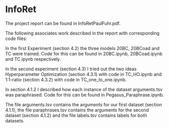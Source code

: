 # InfoRet
The project report can be found in InfoRetPaulFuhr.pdf.

The following associates work described in the report with corresponding code files:

In the first Experiment (section 4.2) the three models 20BC, 20BCoad and TC were trained. Code for this can be found in 20BC.ipynb, 20BCoad.ipynb and TC.ipynb respectively.

In the second experiment (section 4.3) I tried out the two ideas Hyperparameter Optimization (section 4.3.1) with code in TC_HO.ipynb and 1:1-ratio (section 4.3.2) with code in TC_one_to_one.ipynb.

In section 4.1.2 I described how each instance of the dataset arguments.tsv was paraphrased. Code for this can be found in Pegasus_Paraphrase.ipynb.

The file arguments.tsv contains the arguments for our first dataset (section 4.1.1), the file paraphrases.tsv contains the arguments for the second dataset (section 4.1.2) and the file labels.tsv contains labels for both datasets.


